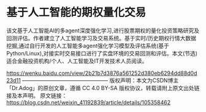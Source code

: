 # 基于人工智能的期权量化交易



该文基于人工智能AI的多agent深度强化学习,进行股票期权的量化投资策略研究及回测评估。作者建立了人工智能学习及交易系统。基于实时/历史期权行情大数据挖掘,通过自行开发的人工智能多agent强化学习模型及评估系统(基于Python/Linux),对接实时交易接口进行了实盘环境的交易回测和评估。本文(节选)适合金融投资机构/个人、人工智能及IT开发技术人员阅读。

https://wenku.baidu.com/view/2b21b7d3876a561252d380eb6294dd88d0d23d11
————————————————
版权声明：本文为CSDN博主「Dr.Adog」的原创文章，遵循 CC 4.0 BY-SA 版权协议，转载请附上原文出处链接及本声明。
原文链接：https://blog.csdn.net/weixin_41192839/article/details/105358462
